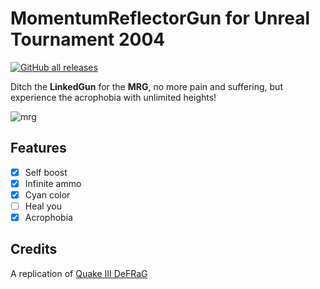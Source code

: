 # MomentumReflectorGun for Unreal Tournament 2004

[![GitHub all releases](https://img.shields.io/github/downloads/EliteTrials/UT2004-MomentumReflectorGun/total)](https://github.com/EliteTrials/UT2004-MomentumReflectorGun/releases)

Ditch the **LinkedGun** for the **MRG**, no more pain and suffering, but experience the acrophobia with unlimited heights!

![mrg](https://user-images.githubusercontent.com/808593/223371977-ff9df65f-4abf-4c13-977d-16fc4f1c1e29.jpg)

## Features
- [x] Self boost
- [x] Infinite ammo
- [x] Cyan color
- [ ] Heal you
- [x] Acrophobia

## Credits

A replication of [Quake III DeFRaG](https://youtu.be/n4StqGkRcZo?t=873)
